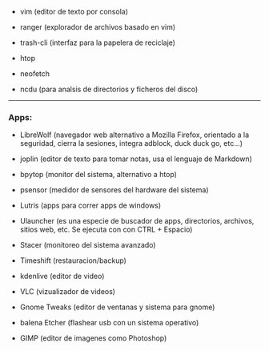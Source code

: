 * vim (editor de texto por consola)

* ranger (explorador de archivos basado en vim)

* trash-cli (interfaz para la papelera de reciclaje)

* htop

* neofetch

* ncdu (para analsis de directorios y ficheros del disco)

-----------------------------------------------------------
### Apps:

* LibreWolf (navegador web alternativo a Mozilla Firefox, orientado a la seguridad, cierra la sesiones, integra adblock, duck duck go, etc...)

* joplin (editor de texto para tomar notas, usa el lenguaje de Markdown)

* bpytop (monitor del sistema, alternativo a htop)

* psensor (medidor de sensores del hardware del sistema)

* Lutris (apps para correr apps de windows)

* Ulauncher (es una especie de buscador de apps, directorios, archivos, sitios web, etc. Se ejecuta con con CTRL + Espacio)

* Stacer (monitoreo del sistema avanzado)

* Timeshift (restauracion/backup)

* kdenlive (editor de video)

* VLC (vizualizador de videos)

* Gnome Tweaks (editor de ventanas y sistema para gnome)

* balena Etcher (flashear usb con un sistema operativo)

* GIMP (editor de imagenes como Photoshop)
